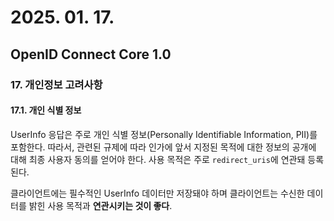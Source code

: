 # 2025. 01. 17.

## OpenID Connect Core 1.0

### 17. 개인정보 고려사항

#### 17.1. 개인 식별 정보

UserInfo 응답은 주로 개인 식별 정보(Personally Identifiable Information, PII)를 포함한다. 따라서, 관련된 규제에 따라 인가에 앞서 지정된 목적에 대한 정보의 공개에 대해 최종 사용자 동의를 얻어야 한다. 사용 목적은 주로 `redirect_uris`에 연관돼 등록된다.

클라이언트에는 필수적인 UserInfo 데이터만 저장돼야 하며 클라이언트는 수신한 데이터를 밝힌 사용 목적과 **연관시키는 것이 좋다**.